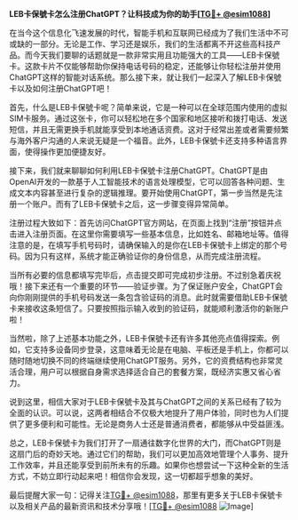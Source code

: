 **LEB卡保號卡怎么注册ChatGPT？让科技成为你的助手[[TG💪+ @esim1088](https://t.me/s/esim1088)]**

在当今这个信息化飞速发展的时代，智能手机和互联网已经成为了我们生活中不可或缺的一部分。无论是工作、学习还是娱乐，我们的生活都离不开这些高科技产品。而今天我们要聊的话题就是一款非常实用且功能强大的工具——LEB卡保號卡。这款卡片不仅能够帮助你保持电话号码的稳定，还能够让你轻松注册并使用ChatGPT这样的智能对话系统。那么接下来，就让我们一起深入了解LEB卡保號卡以及如何注册ChatGPT吧！

首先，什么是LEB卡保號卡呢？简单来说，它是一种可以在全球范围内使用的虚拟SIM卡服务。通过这张卡，你可以轻松地在多个国家和地区接听和拨打电话、发送短信，并且无需更换手机就能享受到本地通话资费。这对于经常出差或者需要频繁与海外客户沟通的人来说无疑是一个福音。此外，LEB卡保號卡还支持多种语言界面，使得操作更加便捷友好。

接下来，我们就来聊聊如何利用LEB卡保號卡注册ChatGPT。ChatGPT是由OpenAI开发的一款基于人工智能技术的语言处理模型，它可以回答各种问题、生成文本内容甚至进行复杂的逻辑推理。要开始使用ChatGPT，第一步当然是先注册一个账户。而有了LEB卡保號卡之后，这一步骤变得异常简单。

注册过程大致如下：首先访问ChatGPT官方网站，在页面上找到“注册”按钮并点击进入注册页面。在这里你需要填写一些基本信息，比如姓名、邮箱地址等。值得注意的是，在填写手机号码时，请确保输入的是你在LEB卡保號卡上绑定的那个号码。因为只有这样，系统才能正确验证你的身份信息，从而完成注册流程。

当所有必要的信息都填写完毕后，点击提交即可完成初步注册。不过别急着庆祝哦！接下来还有一个重要的环节——验证步骤。为了保证账户安全，ChatGPT会向你刚刚提供的手机号码发送一条包含验证码的消息。此时就需要借助LEB卡保號卡来接收这条短信了。只要按照指示输入收到的验证码，就能顺利激活你的新账户啦！

当然啦，除了上述基本功能之外，LEB卡保號卡还有许多其他亮点值得探索。例如，它支持多设备同步登录，这意味着无论是在电脑、平板还是手机上，你都可以随时随地切换不同的终端继续使用ChatGPT服务。另外，它的资费结构也非常灵活合理，用户可以根据自身需求选择适合自己的套餐方案，既经济实惠又省心省力。

说到这里，相信大家对于LEB卡保號卡及其与ChatGPT之间的关系已经有了较为全面的认识。可以说，这两者相结合不仅极大地提升了用户体验，同时也为人们提供了更多便利和可能性。无论是商务人士还是普通消费者，都能够从中受益匪浅。

总之，LEB卡保號卡为我们打开了一扇通往数字化世界的大门，而ChatGPT则是这扇门后的奇妙天地。通过它们的帮助，我们可以更加高效地管理个人事务、提升工作效率，并且还能享受到前所未有的乐趣。如果你也想尝试一下这种全新的生活方式，不妨立即行动起来吧！相信你会发现，这一切都超乎想象的美好。

最后提醒大家一句：记得关注[TG💪+ @esim1088](https://t.me/s/esim1088)，那里有更多关于LEB卡保號卡以及相关产品的最新资讯和技术分享哦！[[TG💪+ @esim1088](https://t.me/s/esim1088) ![Image](https://i.postimg.cc/4NQfJmqS/Snipaste-2025-05-13-00-14-12.png)]